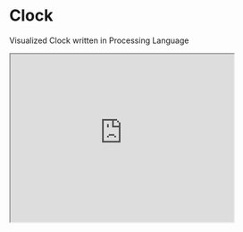 # Clock
Visualized Clock written in Processing Language
<iframe src="https://www.openprocessing.org/sketch/1021525/embed/" width="400" height="300"></iframe>

